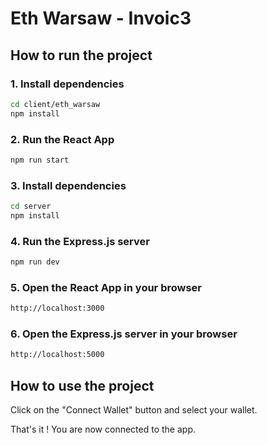 # Eth Warsaw - Invoic3

## How to run the project

### 1. Install dependencies

```bash
cd client/eth_warsaw
npm install
```

### 2. Run the React App

```bash
npm run start
```

### 3. Install dependencies

```bash
cd server
npm install
```

### 4. Run the Express.js server

```bash
npm run dev
```

### 5. Open the React App in your browser

```bash
http://localhost:3000
```

### 6. Open the Express.js server in your browser

```bash
http://localhost:5000
```

## How to use the project

Click on the "Connect Wallet" button and select your wallet.

That's it ! You are now connected to the app.